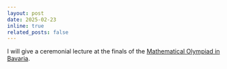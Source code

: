 ```yaml
---
layout: post
date: 2025-02-23
inline: true
related_posts: false
---
```


I will give a ceremonial lecture at the finals of the <a href="https://mo-by.de">Mathematical Olympiad in Bavaria</a>.